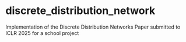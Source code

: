 # discrete_distribution_network
Implementation of the Discrete Distribution Networks Paper submitted to ICLR 2025 for a school project
